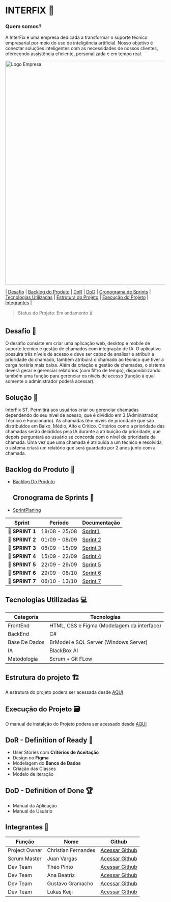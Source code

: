 

 # INTERFIX 🤖
 
### Quem somos?
A InterFix é uma empresa dedicada a transformar o suporte técnico empresarial por meio do uso de inteligência artificial. Nosso objetivo é conectar soluções inteligentes com as necessidades de nossos clientes, oferecendo assistência eficiente, personalizada e em tempo real.

<p><img width="700 height="500" alt="Logo Empresa" src="https://github.com/user-attachments/assets/8aa8a096-88fa-4be4-952c-946d63ceed66">

</p>

 
   
   | <a href=#desafio>Desafio</a> | <a href=#backlog>Backlog do Produto</a> | <a href=#dor>DoR</a> | <a href=#dod>DoD</a> |
   <a href=#sprint>Cronograma de Sprints</a> | <a href=#tecnologias>Tecnologias Utilizadas</a> | <a href=#estrutura>Estrutura do Projeto</a> | <a href=#execucao>Execução do Projeto</a> | <a href=#equipe>Integrantes</a> |
   
   > Status do Projeto: Em andamento ⏳
>

  



## Desafio <a id="desafio"></a> 🏅

O desafio consiste em criar uma aplicação web, desktop e mobile de suporte tecnico e gestão de chamados com integração de IA. O aplicativo possuira três níveis de acesso e deve ser capaz de analisar e atribuir a prioridade do chamado, também atribuirá o chamado ao técnico que tiver a carga horária mais baixa. Além da criação e gestão de chamadas, o sistema deverá gerar e gerenciar relatórios (com filtro de tempo), disponibilizando também uma função para gerenciar os níveis de acesso (função à qual somente o administrador poderá acessar).

## Solução 🏅
InterFix ST. Permitirá aos usuários criar ou gerenciar chamadas dependendo do seu nível de acesso, que é dividido em 3 (Administrador, Técnico e Funcionário). As chamadas têm níveis de prioridade que são distribuídos em Baixo, Médio, Alto e Crítico. Critérios como a prioridade das chamadas serão decididos pela IA durante a atribuição da prioridade, que depois perguntará ao usuário se concorda com o nível de prioridade da chamada. Uma vez que uma chamada é atribuída a um técnico e resolvida, o sistema criará um relatório que será guardado por 2 anos junto com a chamada.

## Backlog do Produto <a id ="backlog"></a> 🔩

* [Backlog Do Produto](https://github.com/RenteriaJuan/Gestao-de-Chamados/blob/main/BackLog/BackLog%20do%20Produto.md)

  ## Cronograma de Sprints <a id="sprint"></a> 📅
  
 * [SprintPlaning](https://github.com/RenteriaJuan/Gestao-de-Chamados/blob/main/Scrum/Sprint%20Planing/SprintPlaning.md)

| Sprint          |    Período    | Documentação                            |
| --------------- | :-----------: | ----------------------------------------|
| 🔖 **SPRINT 1** | 18/08 - 25/08 | [Sprint1](https://github.com/RenteriaJuan/Gestao-de-Chamados/blob/main/Scrum/Relatorios%20Sprints/Sprint1.md) |
| 🔖 **SPRINT 2** | 01/09 - 08/09 | [Sprint 2](https://github.com/RenteriaJuan/Gestao-de-Chamados/blob/main/Scrum/Relatorios%20Sprints/Sprint2.md) |
| 🔖 **SPRINT 3**| 08/09 - 15/09 |[Sprint 3](https://github.com/RenteriaJuan/Gestao-de-Chamados/blob/main/Scrum/Relatorios%20Sprints/Sprint3.md) |
| 🔖 **SPRINT 4**| 15/09 - 22/09 |[Sprint 4](https://github.com/RenteriaJuan/Gestao-de-Chamados/blob/main/Scrum/Relatorios%20Sprints/Sprint4.md) |
| 🔖 **SPRINT 5**| 22/09 - 29/09 |[Sprint 5](https://github.com/RenteriaJuan/Gestao-de-Chamados/blob/main/Scrum/Relatorios%20Sprints/Sprint5.md)|
| 🔖 **SPRINT 6**| 29/09 - 06/10 |[Sprint 6](https://github.com/RenteriaJuan/Gestao-de-Chamados/blob/main/Scrum/Relatorios%20Sprints/Sprint6.md)|
| 🔖 **SPRINT 7**| 06/10 - 13/10 |[Sprint 7](https://github.com/RenteriaJuan/Gestao-de-Chamados/blob/main/Scrum/Relatorios%20Sprints/Sprint7.md)|

## Tecnologias Utilizadas <a id="tecnologias"></a> 💻 

Categoría | Tecnologías
--------- | -------------
FrontEnd | HTML, CSS e Figma (Modelagem da interface) 
BackEnd |  C#
Base De Dados | BrModel e SQL Server (Windows Server)
IA | BlackBox AI
Metodología | Scrum + Git FLow 

## Estrutura do projeto 🏗️ <a id="estrutura"></a>

A estrutura do projeto podera ser acessada desde [AQUI](https://github.com/RenteriaJuan/Gestao-de-Chamados/blob/main/Docs/Estrutura%20do%20projeto/Estrutra%20do%20Projeto.md)

## Execução do Projeto 🗃 <a id="execucao"></a> 

O manual de instalção do Projeto podera ser acessado desde [AQUI](https://github.com/RenteriaJuan/Gestao-de-Chamados/blob/main/Docs/Manual%20de%20Instal%C3%A7%C3%A3o/Manual%20de%20Insta%C3%A7%C3%A3o.md#instalacao)

## DoR - Definition of Ready <a id="dor"></a> 🏃

* User Stories com **Critérios de Aceitação**
* Design no **Figma**
* Modelagem do **Banco de Dados**
* Criação das Classes
* Modelo de iteração


## DoD - Definition of Done 🏆 <a id="dod"></a>

* Manual da Aplicação
* Manual de Usuário



## Integrantes <a id="equipe"></a>👥

Função       | Nome                | Github                                                       |
------------ | --------------------| -------------------------------------------------------------|
Project Owner| Christian Fernandes | [Acessar Github](https://github.com/ChristianFernandesLemos) |
Scrum Master | Juan Vargas         | [Acessar Github](https://github.com/RenteriaJuan)            |
Dev Team     | Théo Pinto          | [Acessar Github](https://github.com/Thorphinm)               |
Dev Team     | Ana Beatriz         | [Acessar Github](https://github.com/Anasouza2802)            |
Dev Team     |Gustavo Gramacho     | [Acessar Github](https://github.com/gramachoo)               |
Dev Team     | Lukas Keiji         | [Acessar Github](https://github.com/Lucaskeiji)              |
